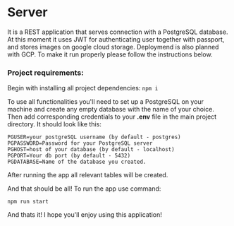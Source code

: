 # Server

It is a REST application that serves connection with a PostgreSQL database. At this moment it uses JWT for authenticating user together with passport, 
and stores images on google cloud storage. Deploymend is also planned with GCP. To make it run properly please follow the instructions below.

### Project requirements:

Begin with installing all project dependencies:
`npm i`

To use all functionalities you'll need to set up a PostgreSQL on your machine and create any empty database with the name of your choice. Then add corresponding credentials to your **.env** file in the main project directory. It should look like this:

```
PGUSER=your postgreSQL username (by default - postgres)
PGPASSWORD=Password for your PostgreSQL server
PGHOST=host of your database (by default - localhost)
PGPORT=Your db port (by default - 5432)
PGDATABASE=Name of the database you created.
```

After running the app all relevant tables will be created.

And that should be all! To run the app use command:

`npm run start`

And thats it! I hope you'll enjoy using this application!
